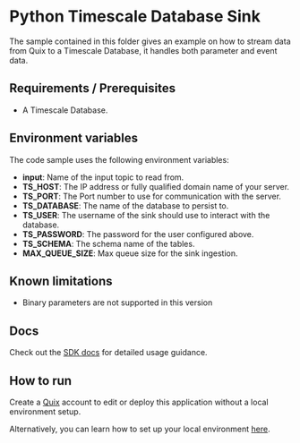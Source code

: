 # Python Timescale Database Sink

The sample contained in this folder gives an example on how to stream data from Quix to a Timescale Database, it handles both parameter and event data.

## Requirements / Prerequisites
 - A Timescale Database.

## Environment variables

The code sample uses the following environment variables:

- **input**: Name of the input topic to read from.
- **TS_HOST**: The IP address or fully qualified domain name of your server.
- **TS_PORT**: The Port number to use for communication with the server.
- **TS_DATABASE**: The name of the database to persist to.
- **TS_USER**: The username of the sink should use to interact with the database.
- **TS_PASSWORD**: The password for the user configured above.
- **TS_SCHEMA**: The schema name of the tables.
- **MAX_QUEUE_SIZE**: Max queue size for the sink ingestion.

## Known limitations 
- Binary parameters are not supported in this version


## Docs

Check out the [SDK docs](https://quix.io/docs/sdk/introduction.html) for detailed usage guidance.

## How to run
Create a [Quix](https://portal.platform.quix.ai/self-sign-up?xlink=github) account to edit or deploy this application without a local environment setup.

Alternatively, you can learn how to set up your local environment [here](https://quix.io/docs/sdk/python-setup.html).
